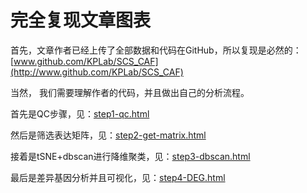 # 完全复现文章图表

首先，文章作者已经上传了全部数据和代码在GitHub，所以复现是必然的： [www.github.com/KPLab/SCS_CAF](http://www.github.com/KPLab/SCS_CAF) 

当然， 我们需要理解作者的代码，并且做出自己的分析流程。

首先是QC步骤，见：[step1-qc.html](http://bio-info-trainee.com/tmp/scRNA/step1-qc.html)

然后是筛选表达矩阵，见：[step2-get-matrix.html](http://bio-info-trainee.com/tmp/scRNA/step2-get-matrix.html)

接着是tSNE+dbscan进行降维聚类，见：[step3-dbscan.html](http://bio-info-trainee.com/tmp/scRNA/step3-dbscan.html)

最后是差异基因分析并且可视化，见：[step4-DEG.html](http://bio-info-trainee.com/tmp/scRNA/step4-DEG.html)


